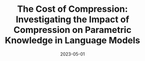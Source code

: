 ---
title: "The Cost of Compression: Investigating the Impact of Compression on Parametric Knowledge in Language Models"
authors: "Srinath Namburi, Makesh Narsimhan Sreedhar, Srinath Srinivasan, Frederic Sala"
collection: publications
permalink: /publication/2023-05-01-the-cost-of-compression-investigating-the-impact-of-compression-on-parametric-knowledge-in-language-models
excerpt: ''
date: 2023-05-01
venue: "EMNLP Findings 2023"
paperurl: 'https://arxiv.org/abs/2312.00960'
citation: ''
categories: [foundation models]
---